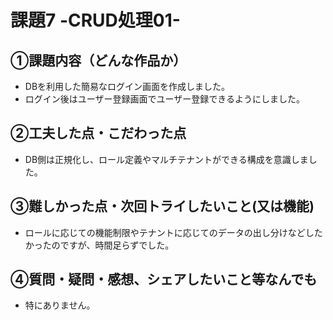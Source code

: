 # 課題7 -CRUD処理01-

## ①課題内容（どんな作品か）
- DBを利用した簡易なログイン画面を作成しました。
- ログイン後はユーザー登録画面でユーザー登録できるようにしました。

## ②工夫した点・こだわった点
- DB側は正規化し、ロール定義やマルチテナントができる構成を意識しました。

## ③難しかった点・次回トライしたいこと(又は機能)
- ロールに応じての機能制限やテナントに応じてのデータの出し分けなどしたかったのですが、時間足らずでした。

## ④質問・疑問・感想、シェアしたいこと等なんでも
- 特にありません。
